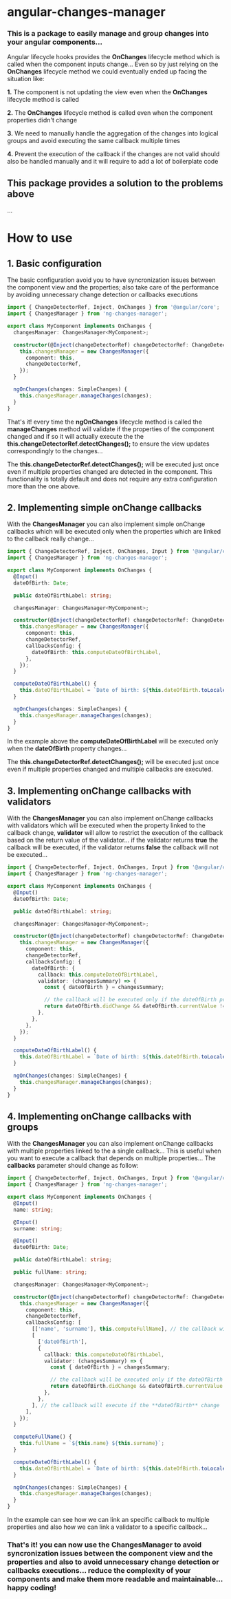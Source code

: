 # angular-changes-manager

### This is a package to easily manage and group changes into your angular components...

Angular lifecycle hooks provides the **OnChanges** lifecycle method which is called when the component inputs change... Even so by just relying on the **OnChanges** lifecycle method we could eventually ended up facing the situation like:

**1.** The component is not updating the view even when the **OnChanges** lifecycle method is called

**2.** The **OnChanges** lifecycle method is called even when the component properties didn't change

**3.** We need to manually handle the aggregation of the changes into logical groups and avoid executing the same callback multiple times

**4.** Prevent the execution of the callback if the changes are not valid should also be handled manually and it will require to add a lot of boilerplate code

## This package provides a solution to the problems above

...

# How to use

## 1. Basic configuration

The basic configuration avoid you to have syncronization issues between the component view and the properties; also take care of the performance by avoiding unnecessary change detection or callbacks executions

```ts
import { ChangeDetectorRef, Inject, OnChanges } from '@angular/core';
import { ChangesManager } from 'ng-changes-manager';

export class MyComponent implements OnChanges {
  changesManager: ChangesManager<MyComponent>;

  constructor(@Inject(changeDetectorRef) changeDetectorRef: ChangeDetectorRef) {
    this.changesManager = new ChangesManager({
      component: this,
      changeDetectorRef,
    });
  }

  ngOnChanges(changes: SimpleChanges) {
    this.changesManager.manageChanges(changes);
  }
}
```

That's it! every time the **ngOnChanges** lifecycle method is called the **manageChanges** method will validate if the properties of the component changed and if so it will actually execute the the **this.changeDetectorRef.detectChanges();** to ensure the view updates correspondingly to the changes...

The **this.changeDetectorRef.detectChanges();** will be executed just once even if multiple properties changed are detected in the component. This functionality is totally default and does not require any extra configuration more than the one above.

## 2. Implementing simple onChange callbacks

With the **ChangesManager** you can also implement simple onChange callbacks which will be executed only when the properties which are linked to the callback really change...

```ts
import { ChangeDetectorRef, Inject, OnChanges, Input } from '@angular/core';
import { ChangesManager } from 'ng-changes-manager';

export class MyComponent implements OnChanges {
  @Input()
  dateOfBirth: Date;

  public dateOfBirthLabel: string;

  changesManager: ChangesManager<MyComponent>;

  constructor(@Inject(changeDetectorRef) changeDetectorRef: ChangeDetectorRef) {
    this.changesManager = new ChangesManager({
      component: this,
      changeDetectorRef,
      callbacksConfig: {
        dateOfBirth: this.computeDateOfBirthLabel,
      },
    });
  }

  computeDateOfBirthLabel() {
    this.dateOfBirthLabel = `Date of birth: ${this.dateOfBirth.toLocaleDateString()}`;
  }

  ngOnChanges(changes: SimpleChanges) {
    this.changesManager.manageChanges(changes);
  }
}
```

In the example above the **computeDateOfBirthLabel** will be executed only when the **dateOfBirth** property changes...

The **this.changeDetectorRef.detectChanges();** will be executed just once even if multiple properties changed and multiple callbacks are executed.

## 3. Implementing onChange callbacks with validators

With the **ChangesManager** you can also implement onChange callbacks with validators which will be executed when the property linked to the callback change, **validator** will allow to restrict the execution of the callback based on the return value of the validator... if the validator returns **true** the callback will be executed, if the validator returns **false** the callback will not be executed...

```ts
import { ChangeDetectorRef, Inject, OnChanges, Input } from '@angular/core';
import { ChangesManager } from 'ng-changes-manager';

export class MyComponent implements OnChanges {
  @Input()
  dateOfBirth: Date;

  public dateOfBirthLabel: string;

  changesManager: ChangesManager<MyComponent>;

  constructor(@Inject(changeDetectorRef) changeDetectorRef: ChangeDetectorRef) {
    this.changesManager = new ChangesManager({
      component: this,
      changeDetectorRef,
      callbacksConfig: {
        dateOfBirth: {
          callback: this.computeDateOfBirthLabel,
          validator: (changesSummary) => {
            const { dateOfBirth } = changesSummary;

            // the callback will be executed only if the dateOfBirth property changed and the new value is not null
            return dateOfBirth.didChange && dateOfBirth.currentValue !== null;
          },
        },
      },
    });
  }

  computeDateOfBirthLabel() {
    this.dateOfBirthLabel = `Date of birth: ${this.dateOfBirth.toLocaleDateString()}`;
  }

  ngOnChanges(changes: SimpleChanges) {
    this.changesManager.manageChanges(changes);
  }
}
```

## 4. Implementing onChange callbacks with groups

With the **ChangesManager** you can also implement onChange callbacks with multiple properties linked to the a single callback... This is useful when you want to execute a callback that depends on multiple properties...
The **callbacks** parameter should change as follow:

```ts
import { ChangeDetectorRef, Inject, OnChanges, Input } from '@angular/core';
import { ChangesManager } from 'ng-changes-manager';

export class MyComponent implements OnChanges {
  @Input()
  name: string;

  @Input()
  surname: string;

  @Input()
  dateOfBirth: Date;

  public dateOfBirthLabel: string;

  public fullName: string;

  changesManager: ChangesManager<MyComponent>;

  constructor(@Inject(changeDetectorRef) changeDetectorRef: ChangeDetectorRef) {
    this.changesManager = new ChangesManager({
      component: this,
      changeDetectorRef,
      callbacksConfig: [
        [['name', 'surname'], this.computeFullName], // the callback will execute it whenever the **name** or the **surname** change
        [
          ['dateOfBirth'],
          {
            callback: this.computeDateOfBirthLabel,
            validator: (changesSummary) => {
              const { dateOfBirth } = changesSummary;

              // the callback will be executed only if the dateOfBirth property changed and the new value is not null
              return dateOfBirth.didChange && dateOfBirth.currentValue !== null;
            },
          },
        ], // the callback will execute if the **dateOfBirth** change
      ],
    });
  }

  computeFullName() {
    this.fullName = `${this.name} ${this.surname}`;
  }

  computeDateOfBirthLabel() {
    this.dateOfBirthLabel = `Date of birth: ${this.dateOfBirth.toLocaleDateString()}`;
  }

  ngOnChanges(changes: SimpleChanges) {
    this.changesManager.manageChanges(changes);
  }
}
```

In the example can see how we can link an specific callback to multiple properties and also how we can link a validator to a specific callback...

### That's it! you can now use the **ChangesManager** to avoid syncronization issues between the component view and the properties and also to avoid unnecessary change detection or callbacks executions... reduce the complexity of your components and make them more readable and maintainable... happy coding!
